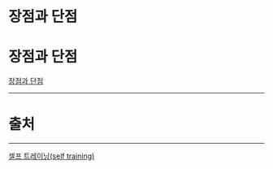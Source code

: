 # 장점과 단점

# 장점과 단점

[장점과 단점](%E1%84%8C%E1%85%A1%E1%86%BC%E1%84%8C%E1%85%A5%E1%86%B7%E1%84%80%E1%85%AA%20%E1%84%83%E1%85%A1%E1%86%AB%E1%84%8C%E1%85%A5%E1%86%B7%20d4d621dc02cb4de7b0e2045002b5abb5/%E1%84%8C%E1%85%A1%E1%86%BC%E1%84%8C%E1%85%A5%E1%86%B7%E1%84%80%E1%85%AA%20%E1%84%83%E1%85%A1%E1%86%AB%E1%84%8C%E1%85%A5%E1%86%B7%20a328143541bb4abda018003763429e10.csv)

---

# 출처

---

[셀프 트레이닝(self training)](https://jayhey.github.io/semi-supervised%20learning/2017/12/07/semisupervised_self_training/)